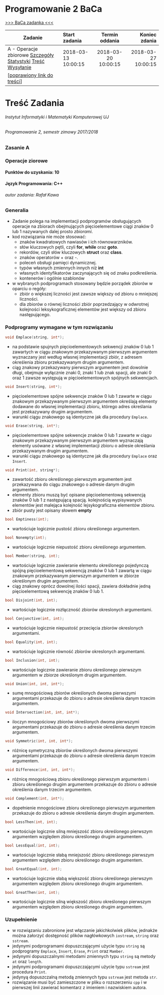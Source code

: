 # Programowanie 2 BaCa

[>>> BaCa zadanka <<<](https://p2.ii.uj.edu.pl/#ProblemsPanel)

| Zadanie | Start zadania | Termin oddania | Koniec zdania |
|---|:---|:---:|---:|
| A - Operacje zbiorowe [Szczegóły](https://p2.ii.uj.edu.pl/#ProblemDescription/1) [Statystyki](https://p2.ii.uj.edu.pl/#ProblemStatistics/1) [Treść](https://p2.ii.uj.edu.pl/#ProblemContent/1) [Wysyłanie](https://p2.ii.uj.edu.pl/#SendSubmit/1) | 2018-03-13 10:00:15 | 2018-03-20 10:00:15 | 2018-03-27 10:00:15 |
| [[poprawiony link do treści](https://ww2.ii.uj.edu.pl/~kawa/intra/2017_2018_Programowanie_2/2017_2018_Programowanie_2_Zadanie_A.pdf)] ||||

# Treść Zadania

###### Instytut Informatyki i Matematyki Komputerowej UJ
###### Programowanie 2, semestr zimowy 2017/2018
### Zasanie A
### Operacje ziorowe
#### Punktów do uzyskania: **10**
#### Język Programowania: C++
###### autor zadania: Rafał Kawa

### Generalia
* Zadanie polega na implementacji podprogramów obsługujących operacje na zbiorach obejmujących pięcioelementowe ciągi znaków 0 lub 1 nazywanych dalej prosto *zbiorami*.
* kod rozwiązania nie może stosować:
    - znaków kwadratowych nawiasów i ich równowarzników.
    - słów kluczowych pętli, czyli **for**, **while** oraz **goto**.
    - rekordów, czyli słów kluczowych **struct** oraz **class**.
    - znaków operatorów + oraz -.
    - poleceń obsługi pamięci dynamicznej.
    - typów własnych zmiennych innych niż **int**
    - własnych identyfikatorów zaczynających się od znaku podkreślenia.
    - kontenerów i ogólnie szablonów
* w wybranych podprogramach stosowany będzie porządek zbiorów w oparciu o regóły:
    - zbiór o większej liczności jest zawsze większy od zbioru o mniejszej liczności.
    - dla zbiorów o równej liczności zbiór poprzedzający w odwrotnej kolejności leksykograficznej elementów jest większy od zbioru następującego.

### Podprogramy wymagane w tym rozwiązaniu
```c++
void Emplace(string, int*);
```
- na podstawie spujnych pięcioelementowych sekwencji znaków 0 lub 1 zawartych w ciągu znakowym przekazywanym pierwszym argumentem wyznaczany jest według własnej implementacji zbiór, z adresem określenia zbioru przekazywanym drugim argumentem.
- ciąg znakowy przekazywany pierwszym argumentem jest dowolnie długi, obejmuje wyłącznie znaki 0, znaki 1 lub znak spacji, ale znaki 0 oraz 1 zawsze występują w pięcioelementowych spójnych sekwencjach.
```c++
void Insert(string, int*);
```
- pięcioelementowe spójne sekwencje znaków 0 lub 1 zawarte w ciągu znakowym przekazywanym pierwszym argumentem określają elementy dodawane do własnej implementacji zbioru, którego adres określania jest przekazywany drugim argumentem.
- warunki ciągu znakowego są identyczne jak dla procedury ```Emplace```.
```c++
void Erase(string, int*);
```
- pięcioelementowe spójne sekwencje znaków 0 lub 1 zawarte w ciągu znakowym przekazywanym pierwszym argumentem wyznaczają elementy usówane z własnej implementacji zbioru o adresie określania przekazywanym drugim argumentem.
- warunki ciągu znakowego są identyczne jak dla procedury ```Emplace``` oraz ```Insert```.
```c++
void Print(int, string*);
```
- zawartość zbioru określonego pierwszym argumentem jest przekazywana do ciągu znakowego o adresie danym drugim argumentem.
- elementy zbioru muszą być opisane pięcioelementową sekwencją znaków 0 lub 1 z następującą spacją.
kolejnością wypisywanych elementów jest malejąca kolejność lejsykograficzna elementów zbioru.
- zbiór pusty jest opisany słowem **empty**
```c++
bool Emptiness(int);
```
- wartościuje logicznie pustość zbioru określonego argumentem.
```c++
bool Nonempty(int);
```
- wartościuje logicznie niepustość zbioru określonego argumentem.
```c++
bool Member(string, int);
```
- wartościuje logicznie zawieranie elementu określonego pojedynczą spójną pięcioelementową sekwencją znaków 0 lub 1 zawartą w ciągu znakowym przekazywanym pierwszym argumentem w zbiorze określonym drugim argumentem.
- ciąg znakowy oprócz dowolnej ilości spacji, zawiera dokładnie jedną pięcioelementową sekwencję znaków 0 lub 1.
```c++
bool Disjoint(int, int);
```
- wartościuje logicznie rozłączność zbiorów okreslonych argumentami.
```c++
bool Conjunctive(int, int);
```
- wartościuje logicznie niepustość przecięcia zbiorów okreslonych argumentami.
```c++
bool Equality(int, int);
```
- wartościuje logicznie równość zbiorów okreslonych argumentami.
```c++
bool Inclusion(int, int);
```
- wartościuje logicznie zawieranie zbioru określonego pierwszym argumentem w zbiorze określonym drugim argumentem.
```c++
void Union(int, int, int*);
```
- sumę mnogościową zbiorów określonych dwoma pierwszymi argumentami przekazuje do zbioru o adresie określenia danym trzecim argumentem.
```c++
void Intersection(int, int, int*);
```
- iloczyn mnogościowy zbiorów określonych dwoma pierwszymi argumentami przekazuje do zbioru o adresie określenia danym trzecim argumentem.
```c++
void Symmetric(int, int, int*);
```
- różnicę symetryczną zbiorów określonych dwoma pierwszymi argumentami przekazuje do zbioru o adresie określenia danym trzecim argumentem.
```c++
void Difference(int, int, int*);
```
- różnicę mnogościową zbioru określonego pierwszym argumentem i zbioru określonego drugim argumentem przekazuje do zbioru o adresie określenia danym trzecim argumentem.
```c++
void Complement(int, int*);
```
- dopełnienie mnogościowe zbioru określonego pierwszym argumentem przekazuje do zbioru o adresie określenia danym drugim argumentem.
```c++
bool LessThen(int, int);
```
- wartościuje logicznie silną mniejszość zbioru określonego pierwszym argumentem względem zbioru określonego drugim argumentem.
```c++
bool LessEqual(int, int);
```
- wartościuje logicznie słabą mniejszość zbioru określonego pierwszym argumentem względem zbioru określonego drugim argumentem.
```c++
bool GreatEqual(int, int);
```
- wartościuje logicznie słabą większość zbioru określonego pierwszym argumentem względem zbioru określonego drugim argumentem.
```c++
bool GreatThen(int, int);
```
- wartościuje logicznie silną większość zbioru określonego pierwszym argumentem względem zbioru określonego drugim argumentem.

### Uzupełnienie
- w rozwiązaniu zabronione jest włączanie jakichkolwiek plików, jednakże można załorzyć dostępność plików nagłówkowych ```iostream```, ```string``` oraz ```sstream```.
- jedynymi podprogramami dopuszczającymi użycie typu ```string``` są podprogramy ```Emplace```, ```Insert```, ```Erase```, ```Print``` oraz ```Mamber```.
- jedynymi dopuszczalnymi metodami zmiennych typu ```string``` są metody ```at``` oraz ```length```.
- jedynymi podprogramami dopuszczającymi użycie typu ```sstream``` jest procedura ```Print```.
- jedynyą dopuszczalną metodą zmiennych typu ```sstream``` jest metoda ```str```.
- rozwiązanie musi być zamieszczone w pliku o rozszerzeniu ```cpp``` i w pierwszej linii zawierać komentarz z imieniem i nazwiskiem autora.
